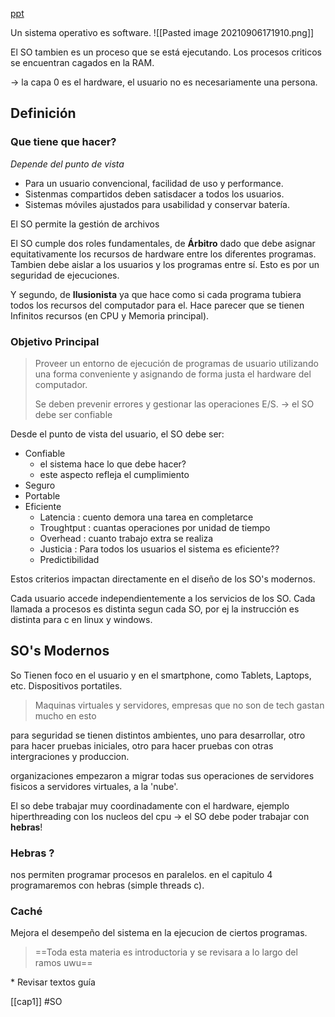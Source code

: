 [ppt](https://aula.usm.cl/mod/resource/view.php?id=2470080)

Un sistema operativo es software.
![[Pasted image 20210906171910.png]]

El SO tambien es un proceso que se está ejecutando. Los procesos criticos se encuentran cagados en la RAM. 
 
 -> la capa 0 es el hardware, el usuario no es necesariamente una persona.
 
 ## Definición
 
 ### Que tiene que hacer?
 
 *Depende del punto de vista*
 
  - Para un usuario convencional, facilidad de uso y performance.
  - Sistenmas compartidos deben satisdacer a todos los usuarios.
  - Sistemas móviles ajustados para usabilidad y conservar batería.

El SO permite la gestión de archivos

El SO cumple dos roles fundamentales, de **Árbitro** dado que debe asignar equitativamente los recursos de hardware entre los diferentes programas. Tambien debe aislar a los usuarios y los programas entre sí. Esto es por un seguridad de ejecuciones.

Y segundo, de **Ilusionista** ya que hace como si cada programa tubiera todos los recursos del computador para el. Hace parecer que se tienen Infinitos recursos (en CPU y Memoria principal).

### Objetivo Principal

>Proveer un entorno de ejecución de programas de usuario utilizando una forma conveniente y asignando de forma justa el hardware del computador.
>
>Se deben prevenir errores y gestionar las operaciones E/S. -> el SO debe ser confiable

Desde el punto de vista del usuario, el SO debe ser:

- Confiable
	- el sistema hace lo que debe hacer?
	- este aspecto refleja el cumplimiento
- Seguro
- Portable
- Eficiente
	- Latencia : cuento demora una tarea en completarce
	- Troughtput : cuantas operaciones por unidad de tiempo
	- Overhead : cuanto trabajo extra se realiza
	- Justicia : Para todos los usuarios el sistema es eficiente??
	- Predictibilidad

Estos criterios impactan directamente en el diseño de los SO's modernos.

Cada usuario accede independientemente a los servicios de los SO. Cada llamada a procesos es distinta segun cada SO, por ej la instrucción es distinta para c en linux y windows.

## SO's Modernos

So Tienen foco en el usuario y en el smartphone, como Tablets, Laptops, etc. Dispositivos portatiles. 

> Maquinas virtuales y servidores, empresas que no son de tech gastan mucho en esto

para seguridad se tienen distintos ambientes, uno para desarrollar, otro para hacer pruebas iniciales, otro para hacer pruebas con otras intergraciones y produccion.

organizaciones empezaron a migrar todas sus operaciones de servidores fisicos a servidores virtuales, a la 'nube'.

El so debe trabajar muy coordinadamente con el hardware, ejemplo hiperthreading con los nucleos del cpu -> el SO debe poder trabajar con **hebras**!

### Hebras ?

nos permiten programar procesos en paralelos. en el capitulo 4 programaremos con hebras (simple threads c).

### Caché

Mejora el desempeño del sistema en la ejecucion de ciertos programas. 

> ==Toda esta materia es introductoria y se revisara a lo largo del ramos uwu==

\* Revisar textos guía

[[cap1]]
#SO